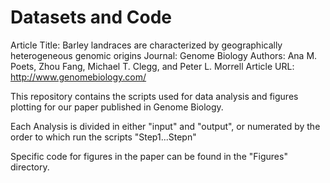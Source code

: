 Datasets and Code
==================

Article Title: Barley landraces are characterized by geographically heterogeneous genomic origins
Journal: Genome Biology
Authors: Ana M. Poets, Zhou Fang, Michael T. Clegg, and Peter L. Morrell
Article URL: http://www.genomebiology.com/

This repository contains the scripts used for data analysis and figures plotting for our paper 
published in Genome Biology.

Each Analysis is divided in either "input" and "output", or numerated by the order to which run the scripts "Step1...Stepn"

Specific code for figures in the paper can be found in the "Figures" directory.
